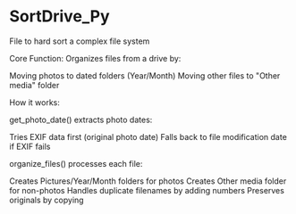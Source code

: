 # SortDrive_Py

File to hard sort a complex file system

Core Function: Organizes files from a drive by:

Moving photos to dated folders (Year/Month)
Moving other files to "Other media" folder

How it works:

get_photo_date() extracts photo dates:

Tries EXIF data first (original photo date)
Falls back to file modification date if EXIF fails

organize_files() processes each file:

Creates Pictures/Year/Month folders for photos
Creates Other media folder for non-photos
Handles duplicate filenames by adding numbers
Preserves originals by copying
